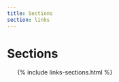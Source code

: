 ```yaml
---
title: Sections
section: links
---
```

Sections
========

<ul>
{% include links-sections.html %}
</ul>
